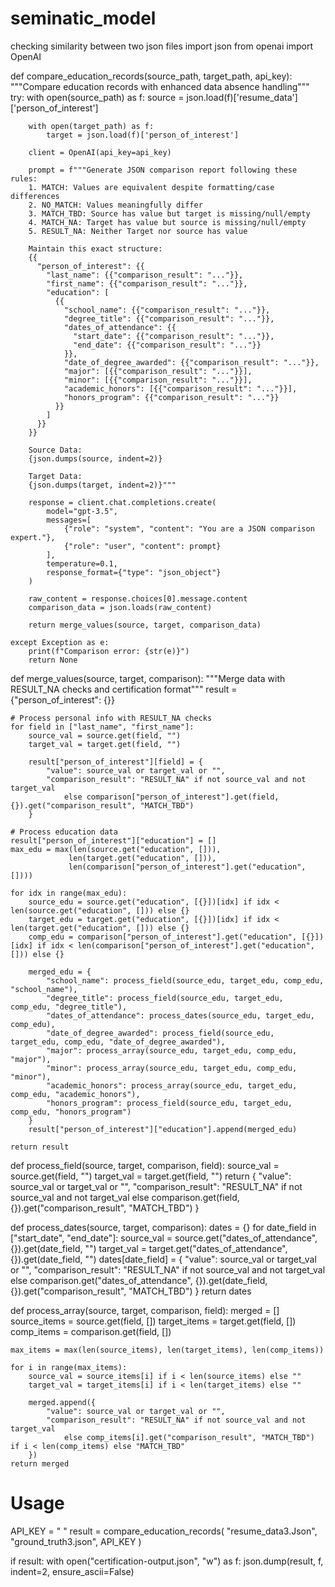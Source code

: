 # seminatic_model
checking similarity between two json files 
import json
from openai import OpenAI

def compare_education_records(source_path, target_path, api_key):
    """Compare education records with enhanced data absence handling"""
    try:
        with open(source_path) as f:
            source = json.load(f)['resume_data']['person_of_interest']

        with open(target_path) as f:
            target = json.load(f)['person_of_interest']

        client = OpenAI(api_key=api_key)

        prompt = f"""Generate JSON comparison report following these rules:
        1. MATCH: Values are equivalent despite formatting/case differences
        2. NO_MATCH: Values meaningfully differ
        3. MATCH_TBD: Source has value but target is missing/null/empty
        4. MATCH_NA: Target has value but source is missing/null/empty
        5. RESULT_NA: Neither Target nor source has value

        Maintain this exact structure:
        {{
          "person_of_interest": {{
            "last_name": {{"comparison_result": "..."}},
            "first_name": {{"comparison_result": "..."}},
            "education": [
              {{
                "school_name": {{"comparison_result": "..."}},
                "degree_title": {{"comparison_result": "..."}},
                "dates_of_attendance": {{
                  "start_date": {{"comparison_result": "..."}},
                  "end_date": {{"comparison_result": "..."}}
                }},
                "date_of_degree_awarded": {{"comparison_result": "..."}},
                "major": [{{"comparison_result": "..."}}],
                "minor": [{{"comparison_result": "..."}}],
                "academic_honors": [{{"comparison_result": "..."}}],
                "honors_program": {{"comparison_result": "..."}}
              }}
            ]
          }}
        }}

        Source Data:
        {json.dumps(source, indent=2)}

        Target Data:
        {json.dumps(target, indent=2)}"""

        response = client.chat.completions.create(
            model="gpt-3.5",
            messages=[
                {"role": "system", "content": "You are a JSON comparison expert."},
                {"role": "user", "content": prompt}
            ],
            temperature=0.1,
            response_format={"type": "json_object"}
        )

        raw_content = response.choices[0].message.content
        comparison_data = json.loads(raw_content)

        return merge_values(source, target, comparison_data)

    except Exception as e:
        print(f"Comparison error: {str(e)}")
        return None

def merge_values(source, target, comparison):
    """Merge data with RESULT_NA checks and certification format"""
    result = {"person_of_interest": {}}

    # Process personal info with RESULT_NA checks
    for field in ["last_name", "first_name"]:
        source_val = source.get(field, "")
        target_val = target.get(field, "")

        result["person_of_interest"][field] = {
            "value": source_val or target_val or "",
            "comparison_result": "RESULT_NA" if not source_val and not target_val
                else comparison["person_of_interest"].get(field, {}).get("comparison_result", "MATCH_TBD")
        }

    # Process education data
    result["person_of_interest"]["education"] = []
    max_edu = max(len(source.get("education", [])),
                 len(target.get("education", [])),
                 len(comparison["person_of_interest"].get("education", [])))

    for idx in range(max_edu):
        source_edu = source.get("education", [{}])[idx] if idx < len(source.get("education", [])) else {}
        target_edu = target.get("education", [{}])[idx] if idx < len(target.get("education", [])) else {}
        comp_edu = comparison["person_of_interest"].get("education", [{}])[idx] if idx < len(comparison["person_of_interest"].get("education", [])) else {}

        merged_edu = {
            "school_name": process_field(source_edu, target_edu, comp_edu, "school_name"),
            "degree_title": process_field(source_edu, target_edu, comp_edu, "degree_title"),
            "dates_of_attendance": process_dates(source_edu, target_edu, comp_edu),
            "date_of_degree_awarded": process_field(source_edu, target_edu, comp_edu, "date_of_degree_awarded"),
            "major": process_array(source_edu, target_edu, comp_edu, "major"),
            "minor": process_array(source_edu, target_edu, comp_edu, "minor"),
            "academic_honors": process_array(source_edu, target_edu, comp_edu, "academic_honors"),
            "honors_program": process_field(source_edu, target_edu, comp_edu, "honors_program")
        }
        result["person_of_interest"]["education"].append(merged_edu)

    return result

def process_field(source, target, comparison, field):
    source_val = source.get(field, "")
    target_val = target.get(field, "")
    return {
        "value": source_val or target_val or "",
        "comparison_result": "RESULT_NA" if not source_val and not target_val
            else comparison.get(field, {}).get("comparison_result", "MATCH_TBD")
    }

def process_dates(source, target, comparison):
    dates = {}
    for date_field in ["start_date", "end_date"]:
        source_val = source.get("dates_of_attendance", {}).get(date_field, "")
        target_val = target.get("dates_of_attendance", {}).get(date_field, "")
        dates[date_field] = {
            "value": source_val or target_val or "",
            "comparison_result": "RESULT_NA" if not source_val and not target_val
                else comparison.get("dates_of_attendance", {}).get(date_field, {}).get("comparison_result", "MATCH_TBD")
        }
    return dates

def process_array(source, target, comparison, field):
    merged = []
    source_items = source.get(field, [])
    target_items = target.get(field, [])
    comp_items = comparison.get(field, [])

    max_items = max(len(source_items), len(target_items), len(comp_items))

    for i in range(max_items):
        source_val = source_items[i] if i < len(source_items) else ""
        target_val = target_items[i] if i < len(target_items) else ""

        merged.append({
            "value": source_val or target_val or "",
            "comparison_result": "RESULT_NA" if not source_val and not target_val
                else comp_items[i].get("comparison_result", "MATCH_TBD") if i < len(comp_items) else "MATCH_TBD"
        })
    return merged

# Usage
API_KEY = " "
result = compare_education_records(
    "resume_data3.Json",
    "ground_truth3.json",
    API_KEY
)

if result:
    with open("certification-output.json", "w") as f:
        json.dump(result, f, indent=2, ensure_ascii=False)
